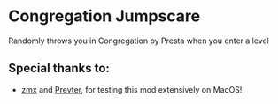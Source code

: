 # Congregation Jumpscare

Randomly throws you in Congregation by Presta when you enter a level

## Special thanks to:
- [zmx](user:5327860) and [Prevter](user:7696536), for testing this mod extensively on MacOS!